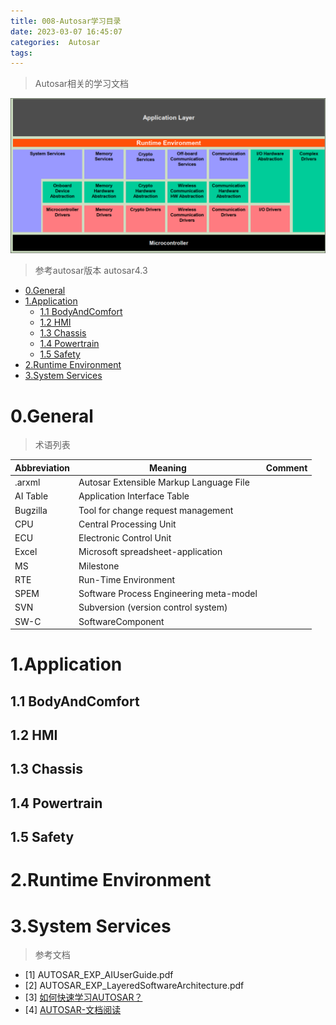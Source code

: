 ```yaml
---
title: 008-Autosar学习目录
date: 2023-03-07 16:45:07
categories:  Autosar
tags:
---
```


> Autosar相关的学习文档

![](../images/20230307/2023030701.PNG)

<!--more-->

> 参考autosar版本  autosar4.3

- [0.General](#0general)
- [1.Application](#1application)
  - [1.1 BodyAndComfort](#11-bodyandcomfort)
  - [1.2 HMI](#12-hmi)
  - [1.3 Chassis](#13-chassis)
  - [1.4 Powertrain](#14-powertrain)
  - [1.5 Safety](#15-safety)
- [2.Runtime Environment](#2runtime-environment)
- [3.System Services](#3system-services)


# 0.General

> 术语列表




| Abbreviation | Meaning                                 | Comment |
| ------------ | --------------------------------------- | ------- |
| .arxml       | Autosar Extensible Markup Language File |         |
| AI Table     | Application Interface Table             |         |
| Bugzilla     | Tool for change request management      |         |
| CPU          | Central Processing Unit                 |         |
| ECU          | Electronic Control Unit                 |         |
| Excel        | Microsoft spreadsheet-application       |         |
| MS           | Milestone                               |         |
| RTE          | Run-Time Environment                    |         |
| SPEM         | Software Process Engineering meta-model |         |
| SVN          | Subversion (version control system)     |         |
| SW-C         | SoftwareComponent                       |         |





# 1.Application


## 1.1 BodyAndComfort



## 1.2 HMI


## 1.3 Chassis


## 1.4 Powertrain


## 1.5 Safety





# 2.Runtime Environment




# 3.System Services
















> 参考文档

* [1]  AUTOSAR_EXP_AIUserGuide.pdf
* [2]  AUTOSAR_EXP_LayeredSoftwareArchitecture.pdf
* [3]  [如何快速学习AUTOSAR？](https://posts.careerengine.us/p/6211c83d544cc734d1e0bc92) 
* [4]  [AUTOSAR-文档阅读](https://www.cnblogs.com/still-smile/p/12446970.html)